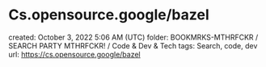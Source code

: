 # Cs.opensource.google/bazel

created: October 3, 2022 5:06 AM (UTC)
folder: BOOKMRKS-MTHRFCKR / SEARCH PARTY MTHRFCKR! / Code & Dev & Tech
tags: Search, code, dev
url: https://cs.opensource.google/bazel
